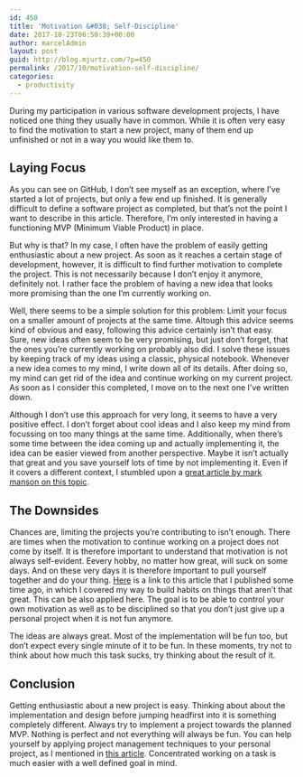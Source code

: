 ```yaml
---
id: 450
title: 'Motivation &#038; Self-Discipline'
date: 2017-10-23T06:50:39+00:00
author: marcelAdmin
layout: post
guid: http://blog.mjurtz.com/?p=450
permalink: /2017/10/motivation-self-discipline/
categories:
  - productivity
---
```

During my participation in various software development projects, I have noticed one thing they usually have in common. While it is often very easy to find the motivation to start a new project, many of them end up unfinished or not in a way you would like them to.

## Laying Focus

As you can see on GitHub, I don&#8217;t see myself as an exception, where I&#8217;ve started a lot of projects, but only a few end up finished. It is generally difficult to define a software project as completed, but that&#8217;s not the point I want to describe in this article. Therefore, I&#8217;m only interested in having a functioning MVP (Minimum Viable Product) in place.

But why is that? In my case, I often have the problem of easily getting enthusiastic about a new project. As soon as it reaches a certain stage of development, however, it is difficult to find further motivation to complete the project. This is not necessarily because I don&#8217;t enjoy it anymore, definitely not. I rather face the problem of having a new idea that looks more promising than the one I&#8217;m currently working on.

Well, there seems to be a simple solution for this problem: Limit your focus on a smaller amount of projects at the same time. Altough this advice seems kind of obvious and easy, following this advice certainly isn&#8217;t that easy. Sure, new ideas often seem to be very promising, but just don&#8217;t forget, that the ones you&#8217;re currently working on probably also did. I solve these issues by keeping track of my ideas using a classic, physical notebook. Whenever a new idea comes to my mind, I write down all of its details. After doing so, my mind can get rid of the idea and continue working on my current project. As soon as I consider this completed, I move on to the next one I&#8217;ve written down.

Although I don&#8217;t use this approach for very long, it seems to have a very positive effect. I don&#8217;t forget about cool ideas and I also keep my mind from focussing on too many things at the same time. Additionally, when there&#8217;s some time between the idea coming up and actually implementing it, the idea can be easier viewed from another perspective. Maybe it isn&#8217;t actually that great and you save yourself lots of time by not implementing it. Even if it covers a different context, I stumbled upon a [great article by mark manson on this topic](https://markmanson.net/fuck-yes).

## The Downsides

Chances are, limiting the projects you&#8217;re contributing to isn&#8217;t enough. There are times when the motivation to continue working on a project does not come by itself. It is therefore important to understand that motivation is not always self-evident. Eevery hobby, no matter how great, will suck on some days. And on these very days it is therefore important to pull yourself together and do your thing. [Here](http://blog.mjurtz.com/2017/10/self-organization-and-increasing-productivity/) is a link to this article that I published some time ago, in which I covered my way to build habits on things that aren&#8217;t that great. This can be also applied here. The goal is to be able to control your own motivation as well as to be disciplined so that you don&#8217;t just give up a personal project when it is not fun anymore.

The ideas are always great. Most of the implementation will be fun too, but don&#8217;t expect every single minute of it to be fun. In these moments, try not to think about how much this task sucks, try thinking about the result of it.

## Conclusion

Getting enthusiastic about a new project is easy. Thinking about about the implementation and design before jumping headfirst into it is something completely different. Always try to implement a project towards the planned MVP. Nothing is perfect and not everything will always be fun. You can help yourself by applying project management techniques to your personal project, as I mentioned in [this article](http://blog.mjurtz.com/2017/10/self-organization-and-increasing-productivity/). Concentrated working on a task is much easier with a well defined goal in mind.